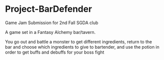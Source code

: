 # Project-BarDefender
Game Jam Submission for 2nd Fall SGDA club

A game set in a Fantasy Alchemy bar/tavern. 

You go out and battle a monster to get different ingredients, return to the bar and choose which ingredients to give to bartender, and use the potion in order to get buffs and debuffs for your boss fight

